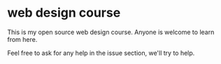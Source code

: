 # web design course
This is my open source web design course.
Anyone is welcome to learn from here.

Feel free to ask for any help in the issue section, we'll try to help.

